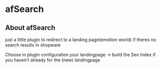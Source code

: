 # afSearch
## About afSearch
just a little plugin to redirect to a landing page(emotion world) if theres no search results in shopware

Choose in plugin configuration your landingpage -> build the Seo Index if you haven't already for the (new) landingpage
